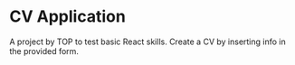 # CV Application

A project by TOP to test basic React skills. Create a CV by inserting info in
the provided form.
